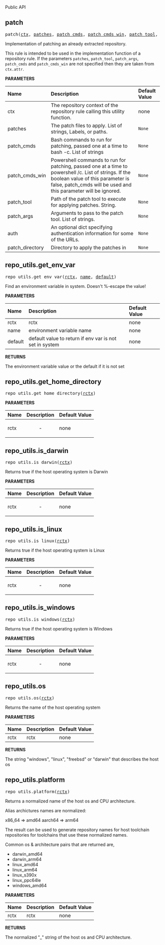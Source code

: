 <!-- Generated with Stardoc: http://skydoc.bazel.build -->

Public API

<a id="patch"></a>

## patch

<pre>
patch(<a href="#patch-ctx">ctx</a>, <a href="#patch-patches">patches</a>, <a href="#patch-patch_cmds">patch_cmds</a>, <a href="#patch-patch_cmds_win">patch_cmds_win</a>, <a href="#patch-patch_tool">patch_tool</a>, <a href="#patch-patch_args">patch_args</a>, <a href="#patch-auth">auth</a>, <a href="#patch-patch_directory">patch_directory</a>)
</pre>

Implementation of patching an already extracted repository.

This rule is intended to be used in the implementation function of
a repository rule. If the parameters `patches`, `patch_tool`,
`patch_args`, `patch_cmds` and `patch_cmds_win` are not specified
then they are taken from `ctx.attr`.


**PARAMETERS**


| Name  | Description | Default Value |
| :------------- | :------------- | :------------- |
| <a id="patch-ctx"></a>ctx |  The repository context of the repository rule calling this utility function.   |  none |
| <a id="patch-patches"></a>patches |  The patch files to apply. List of strings, Labels, or paths.   |  `None` |
| <a id="patch-patch_cmds"></a>patch_cmds |  Bash commands to run for patching, passed one at a time to bash -c. List of strings   |  `None` |
| <a id="patch-patch_cmds_win"></a>patch_cmds_win |  Powershell commands to run for patching, passed one at a time to powershell /c. List of strings. If the boolean value of this parameter is false, patch_cmds will be used and this parameter will be ignored.   |  `None` |
| <a id="patch-patch_tool"></a>patch_tool |  Path of the patch tool to execute for applying patches. String.   |  `None` |
| <a id="patch-patch_args"></a>patch_args |  Arguments to pass to the patch tool. List of strings.   |  `None` |
| <a id="patch-auth"></a>auth |  An optional dict specifying authentication information for some of the URLs.   |  `None` |
| <a id="patch-patch_directory"></a>patch_directory |  Directory to apply the patches in   |  `None` |


<a id="repo_utils.get_env_var"></a>

## repo_utils.get_env_var

<pre>
repo_utils.get_env_var(<a href="#repo_utils.get_env_var-rctx">rctx</a>, <a href="#repo_utils.get_env_var-name">name</a>, <a href="#repo_utils.get_env_var-default">default</a>)
</pre>

Find an environment variable in system. Doesn't %-escape the value!

**PARAMETERS**


| Name  | Description | Default Value |
| :------------- | :------------- | :------------- |
| <a id="repo_utils.get_env_var-rctx"></a>rctx |  rctx   |  none |
| <a id="repo_utils.get_env_var-name"></a>name |  environment variable name   |  none |
| <a id="repo_utils.get_env_var-default"></a>default |  default value to return if env var is not set in system   |  none |

**RETURNS**

The environment variable value or the default if it is not set


<a id="repo_utils.get_home_directory"></a>

## repo_utils.get_home_directory

<pre>
repo_utils.get_home_directory(<a href="#repo_utils.get_home_directory-rctx">rctx</a>)
</pre>



**PARAMETERS**


| Name  | Description | Default Value |
| :------------- | :------------- | :------------- |
| <a id="repo_utils.get_home_directory-rctx"></a>rctx |  <p align="center"> - </p>   |  none |


<a id="repo_utils.is_darwin"></a>

## repo_utils.is_darwin

<pre>
repo_utils.is_darwin(<a href="#repo_utils.is_darwin-rctx">rctx</a>)
</pre>

Returns true if the host operating system is Darwin

**PARAMETERS**


| Name  | Description | Default Value |
| :------------- | :------------- | :------------- |
| <a id="repo_utils.is_darwin-rctx"></a>rctx |  <p align="center"> - </p>   |  none |


<a id="repo_utils.is_linux"></a>

## repo_utils.is_linux

<pre>
repo_utils.is_linux(<a href="#repo_utils.is_linux-rctx">rctx</a>)
</pre>

Returns true if the host operating system is Linux

**PARAMETERS**


| Name  | Description | Default Value |
| :------------- | :------------- | :------------- |
| <a id="repo_utils.is_linux-rctx"></a>rctx |  <p align="center"> - </p>   |  none |


<a id="repo_utils.is_windows"></a>

## repo_utils.is_windows

<pre>
repo_utils.is_windows(<a href="#repo_utils.is_windows-rctx">rctx</a>)
</pre>

Returns true if the host operating system is Windows

**PARAMETERS**


| Name  | Description | Default Value |
| :------------- | :------------- | :------------- |
| <a id="repo_utils.is_windows-rctx"></a>rctx |  <p align="center"> - </p>   |  none |


<a id="repo_utils.os"></a>

## repo_utils.os

<pre>
repo_utils.os(<a href="#repo_utils.os-rctx">rctx</a>)
</pre>

Returns the name of the host operating system

**PARAMETERS**


| Name  | Description | Default Value |
| :------------- | :------------- | :------------- |
| <a id="repo_utils.os-rctx"></a>rctx |  rctx   |  none |

**RETURNS**

The string "windows", "linux", "freebsd" or "darwin" that describes the host os


<a id="repo_utils.platform"></a>

## repo_utils.platform

<pre>
repo_utils.platform(<a href="#repo_utils.platform-rctx">rctx</a>)
</pre>

Returns a normalized name of the host os and CPU architecture.

Alias archictures names are normalized:

x86_64 => amd64
aarch64 => arm64

The result can be used to generate repository names for host toolchain
repositories for toolchains that use these normalized names.

Common os & architecture pairs that are returned are,

- darwin_amd64
- darwin_arm64
- linux_amd64
- linux_arm64
- linux_s390x
- linux_ppc64le
- windows_amd64


**PARAMETERS**


| Name  | Description | Default Value |
| :------------- | :------------- | :------------- |
| <a id="repo_utils.platform-rctx"></a>rctx |  rctx   |  none |

**RETURNS**

The normalized "<os>_<arch>" string of the host os and CPU architecture.


